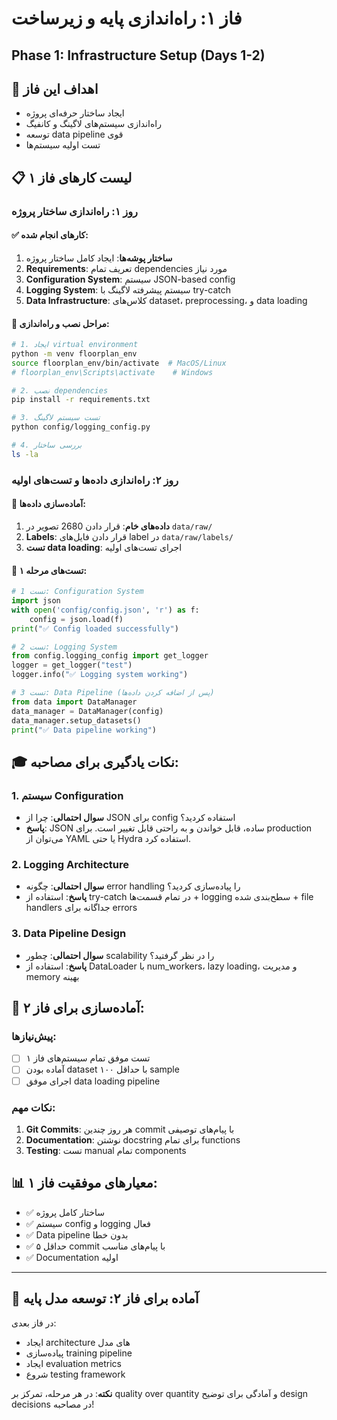 # فاز ۱: راه‌اندازی پایه و زیرساخت
## Phase 1: Infrastructure Setup (Days 1-2)

## 🎯 اهداف این فاز
- ایجاد ساختار حرفه‌ای پروژه
- راه‌اندازی سیستم‌های لاگینگ و کانفیگ
- توسعه data pipeline قوی
- تست اولیه سیستم‌ها

## 📋 لیست کارهای فاز ۱

### روز ۱: راه‌اندازی ساختار پروژه

#### ✅ کارهای انجام شده:
1. **ساختار پوشه‌ها**: ایجاد کامل ساختار پروژه
2. **Requirements**: تعریف تمام dependencies مورد نیاز
3. **Configuration System**: سیستم JSON-based config
4. **Logging System**: سیستم پیشرفته لاگینگ با try-catch
5. **Data Infrastructure**: کلاس‌های dataset، preprocessing، و data loading

#### 🔧 مراحل نصب و راه‌اندازی:

```bash
# 1. ایجاد virtual environment
python -m venv floorplan_env
source floorplan_env/bin/activate  # MacOS/Linux
# floorplan_env\Scripts\activate    # Windows

# 2. نصب dependencies
pip install -r requirements.txt

# 3. تست سیستم لاگینگ
python config/logging_config.py

# 4. بررسی ساختار
ls -la
```

### روز ۲: راه‌اندازی داده‌ها و تست‌های اولیه

#### 📁 آماده‌سازی داده‌ها:
1. **داده‌های خام**: قرار دادن 2680 تصویر در `data/raw/`
2. **Labels**: قرار دادن فایل‌های label در `data/raw/labels/`
3. **تست data loading**: اجرای تست‌های اولیه

#### 🧪 تست‌های مرحله ۱:

```python
# تست 1: Configuration System
import json
with open('config/config.json', 'r') as f:
    config = json.load(f)
print("✅ Config loaded successfully")

# تست 2: Logging System  
from config.logging_config import get_logger
logger = get_logger("test")
logger.info("✅ Logging system working")

# تست 3: Data Pipeline (پس از اضافه کردن داده‌ها)
from data import DataManager
data_manager = DataManager(config)
data_manager.setup_datasets()
print("✅ Data pipeline working")
```

## 🎓 نکات یادگیری برای مصاحبه:

### 1. **سیستم Configuration**
- **سوال احتمالی**: چرا از JSON برای config استفاده کردید؟
- **پاسخ**: JSON ساده، قابل خواندن و به راحتی قابل تغییر است. برای production می‌توان از YAML یا حتی Hydra استفاده کرد.

### 2. **Logging Architecture**
- **سوال احتمالی**: چگونه error handling را پیاده‌سازی کردید؟
- **پاسخ**: استفاده از try-catch در تمام قسمت‌ها + logging سطح‌بندی شده + file handlers جداگانه برای errors

### 3. **Data Pipeline Design**
- **سوال احتمالی**: چطور scalability را در نظر گرفتید؟
- **پاسخ**: استفاده از DataLoader با num_workers، lazy loading، و مدیریت memory بهینه

## 🔄 آماده‌سازی برای فاز ۲:

### پیش‌نیازها:
- [ ] تست موفق تمام سیستم‌های فاز ۱
- [ ] آماده بودن dataset با حداقل ۱۰۰ sample
- [ ] اجرای موفق data loading pipeline

### نکات مهم:
1. **Git Commits**: هر روز چندین commit با پیام‌های توصیفی
2. **Documentation**: نوشتن docstring برای تمام functions
3. **Testing**: تست manual تمام components

## 📊 معیارهای موفقیت فاز ۱:
- ✅ ساختار کامل پروژه
- ✅ سیستم config و logging فعال
- ✅ Data pipeline بدون خطا
- ✅ حداقل ۵ commit با پیام‌های مناسب
- ✅ Documentation اولیه

---

## 🚀 آماده برای فاز ۲: توسعه مدل پایه

در فاز بعدی:
- ایجاد architecture های مدل
- پیاده‌سازی training pipeline
- ایجاد evaluation metrics
- شروع testing framework

**نکته**: در هر مرحله، تمرکز بر quality over quantity و آمادگی برای توضیح design decisions در مصاحبه! 
